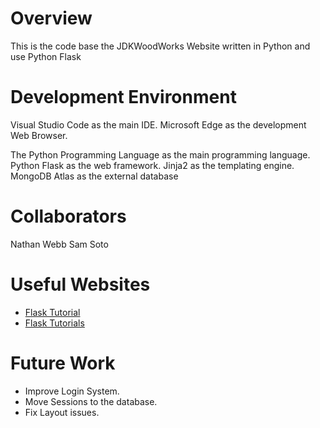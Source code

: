 # Overview

This is the code base the JDKWoodWorks Website written in Python and use Python Flask

# Development Environment

Visual Studio Code as the main IDE.
Microsoft Edge as the development Web Browser.

The Python Programming Language as the main programming language.
Python Flask as the web framework.
Jinja2 as the templating engine.
MongoDB Atlas as the external database

# Collaborators

Nathan Webb
Sam Soto

# Useful Websites

* [Flask Tutorial](https://www.tutorialspoint.com/flask/index.htm)
* [Flask Tutorials](https://realpython.com/tutorials/flask/)

# Future Work

* Improve Login System.
* Move Sessions to the database.
* Fix Layout issues.
